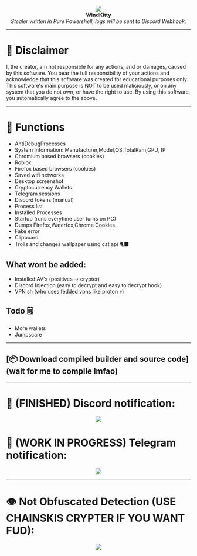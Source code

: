 <p align="center">
  <img src="https://i.imgur.com/A13RuTv.png"> <br>
  <b>WindKitty</b> <br>
  <i>Stealer written in Pure Powershell, logs will be sent to Discord Webhook.</i>
</p>



***

# :construction: Disclaimer
I, the creator, am not responsible for any actions, and or damages, caused by this software.
You bear the full responsibility of your actions and acknowledge that this software was created for educational purposes only.
This software's main purpose is NOT to be used maliciously, or on any system that you do not own, or have the right to use.
By using this software, you automatically agree to the above.

***

# 🔱 Functions
* AntiDebugProcesses
* System Information: Manufacturer,Model,OS,TotalRam,GPU, IP
* Chromium based browsers (cookies)
* Roblox
* Firefox based browsers (cookies)
* Saved wifi networks
* Desktop screenshot
* Cryptocurrency Wallets
* Telegram sessions
* Discord tokens (manual)
* Process list
* Installed Processes
* Startup (runs everytime user turns on PC)
* Dumps Firefox,Waterfox,Chrome Cookies.
* Fake error
* Clipboard
* Trolls and changes wallpaper using cat api 🐈‍⬛


## What wont be added:
- Installed AV's (positives -> crypter)
- Discord Injection (easy to decrypt and easy to decrypt hook)
- VPN sh (who uses fedded vpns like proton 💀)

## Todo 🗒️
- More wallets
- Jumpscare


***

## [📦 Download compiled builder and source code](wait for me to compile lmfao)

***

# :loudspeaker: (FINISHED) Discord notification:
<p align="center">
  <img src="https://i.imgur.com/7YnWSYM.jpeg">
</p>

# :loudspeaker: (WORK IN PROGRESS) Telegram notification:
<p align="center">
  <img src="https://i.imgur.com/ZcoASqw.png">
</p>

***

# :eye: Not Obfuscated Detection (USE CHAINSKIS CRYPTER IF YOU WANT FUD):
<p align="center">
  <img src="https://i.imgur.com/0xZJ3MJ.png">
</p>
